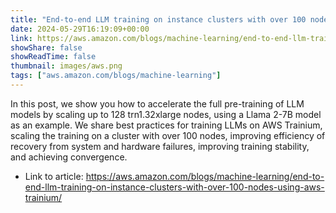 ```yaml
---
title: "End-to-end LLM training on instance clusters with over 100 nodes using AWS Trainium"
date: 2024-05-29T16:19:09+00:00
link: https://aws.amazon.com/blogs/machine-learning/end-to-end-llm-training-on-instance-clusters-with-over-100-nodes-using-aws-trainium/
showShare: false
showReadTime: false
thumbnail: images/aws.png
tags: ["aws.amazon.com/blogs/machine-learning"]
---
```

In this post, we show you how to accelerate the full pre-training of LLM models by scaling up to 128 trn1.32xlarge nodes, using a Llama 2-7B model as an example. We share best practices for training LLMs on AWS Trainium, scaling the training on a cluster with over 100 nodes, improving efficiency of recovery from system and hardware failures, improving training stability, and achieving convergence.

- Link to article: https://aws.amazon.com/blogs/machine-learning/end-to-end-llm-training-on-instance-clusters-with-over-100-nodes-using-aws-trainium/